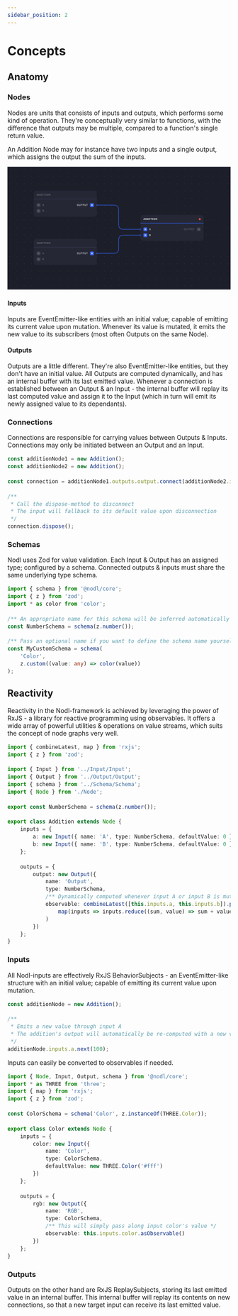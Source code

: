 ```yaml
---
sidebar_position: 2
---
```


# Concepts

## Anatomy

### Nodes

Nodes are units that consists of inputs and outputs, which performs some kind of operation. They're conceptually very similar to functions, with the difference that outputs may be multiple, compared to a function's single return value.

An Addition Node may for instance have two inputs and a single output, which assigns the output the sum of the inputs.

![Visual representation of nodl](../static/img/nodl.png)

#### Inputs

Inputs are EventEmitter-like entities with an initial value; capable of emitting its current value upon mutation. Whenever its value is mutated, it emits the new value to its subscribers (most often Outputs on the same Node).

#### Outputs

Outputs are a little different. They're also EventEmitter-like entities, but they don't have an initial value. All Outputs are computed dynamically, and has an internal buffer with its last emitted value. Whenever a connection is established between an Output & an Input - the internal buffer will replay its last computed value and assign it to the Input (which in turn will emit its newly assigned value to its dependants).

### Connections

Connections are responsible for carrying values between Outputs & Inputs. Connections may only be initiated between an Output and an Input.

```typescript
const additionNode1 = new Addition();
const additionNode2 = new Addition();

const connection = additionNode1.outputs.output.connect(additionNode2.inputs.a);

/**
 * Call the dispose-method to disconnect
 * The input will fallback to its default value upon disconnection
 */
connection.dispose();
```

### Schemas

Nodl uses Zod for value validation. Each Input & Output has an assigned type; configured by a schema. Connected outputs & inputs must share the same underlying type schema.

```typescript
import { schema } from '@nodl/core';
import { z } from 'zod';
import * as color from 'color';

/** An appropriate name for this schema will be inferred automatically */
const NumberSchema = schema(z.number());

/** Pass an optional name if you want to define the schema name yourself */
const MyCustomSchema = schema(
    'Color',
    z.custom((value: any) => color(value))
);
```

## Reactivity

Reactivity in the Nodl-framework is achieved by leveraging the power of RxJS - a library for reactive programming using observables. It offers a wide array of powerful utilities & operations on value streams, which suits the concept of node graphs very well.

```typescript
import { combineLatest, map } from 'rxjs';
import { z } from 'zod';

import { Input } from '../Input/Input';
import { Output } from '../Output/Output';
import { schema } from '../Schema/Schema';
import { Node } from './Node';

export const NumberSchema = schema(z.number());

export class Addition extends Node {
    inputs = {
        a: new Input({ name: 'A', type: NumberSchema, defaultValue: 0 }),
        b: new Input({ name: 'B', type: NumberSchema, defaultValue: 0 })
    };

    outputs = {
        output: new Output({
            name: 'Output',
            type: NumberSchema,
            /** Dynamically computed whenever input A or input B is mutated */
            observable: combineLatest([this.inputs.a, this.inputs.b]).pipe(
                map(inputs => inputs.reduce((sum, value) => sum + value), 0)
            )
        })
    };
}
```

### Inputs

All Nodl-inputs are effectively RxJS BehaviorSubjects - an EventEmitter-like structure with an initial value; capable of emitting its current value upon mutation.

```typescript
const additionNode = new Addition();

/**
 * Emits a new value through input A
 * The addition's output will automatically be re-computed with a new value
 */
additionNode.inputs.a.next(100);
```

Inputs can easily be converted to observables if needed.

```typescript
import { Node, Input, Output, schema } from '@nodl/core';
import * as THREE from 'three';
import { map } from 'rxjs';
import { z } from 'zod';

const ColorSchema = schema('Color', z.instanceOf(THREE.Color));

export class Color extends Node {
    inputs = {
        color: new Input({
            name: 'Color',
            type: ColorSchema,
            defaultValue: new THREE.Color('#fff')
        })
    };

    outputs = {
        rgb: new Output({
            name: 'RGB',
            type: ColorSchema,
            /** This will simply pass along input color's value */
            observable: this.inputs.color.asObservable()
        })
    };
}
```

### Outputs

Outputs on the other hand are RxJS ReplaySubjects, storing its last emitted value in an internal buffer. This internal buffer will replay its contents on new connections, so that a new target input can receive its last emitted value.

